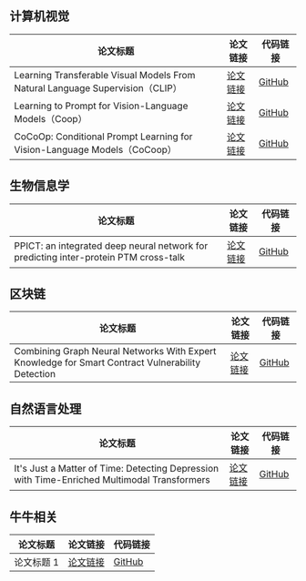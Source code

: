 ## 计算机视觉

| 论文标题      | 论文链接                        | 代码链接                                  |
| ------------- | ------------------------------- | ----------------------------------------- |
| Learning Transferable Visual Models From Natural Language Supervision（CLIP）   | [论文链接](https://arxiv.org/pdf/2103.00020) | [GitHub](https://github.com/openai/CLIP) |
| Learning to Prompt for Vision-Language Models（Coop）   | [论文链接](https://arxiv.org/abs/2109.01134) | [GitHub](https://github.com/KaiyangZhou/CoOp) |
| CoCoOp: Conditional Prompt Learning for Vision-Language Models（CoCoop）   | [论文链接](https://arxiv.org/pdf/2203.05557) | [GitHub](https://github.com/KaiyangZhou/CoOp) |

## 生物信息学

| 论文标题      | 论文链接                        | 代码链接                                  |
| ------------- | ------------------------------- | ----------------------------------------- |
| PPICT: an integrated deep neural network for predicting inter-protein PTM cross-talk     | [论文链接](https://doi.org/10.1093/bib/bbad052) | [GitHub](https://github.com/ComputeSuda/PPICT) |

## 区块链

| 论文标题      | 论文链接                        | 代码链接                                  |
| ------------- | ------------------------------- | ----------------------------------------- |
| Combining Graph Neural Networks With Expert Knowledge for Smart Contract Vulnerability Detection    | [论文链接](https://ieeexplore.ieee.org/stamp/stamp.jsp?tp=&arnumber=9477066) | [GitHub](https://github.com/Messi-Q/GPSCVulDetector) |

## 自然语言处理

| 论文标题      | 论文链接                        | 代码链接                                  |
| ------------- | ------------------------------- | ----------------------------------------- |
| It's Just a Matter of Time: Detecting Depression with Time-Enriched Multimodal Transformers   | [论文链接](https://arxiv.org/pdf/2301.05453v2) | [GitHub](https://github.com/cosmaadrian/time-enriched-multimodal-depression-detection) |

## 牛牛相关
| 论文标题      | 论文链接                        | 代码链接                                  |
| ------------- | ------------------------------- | ----------------------------------------- |
| 论文标题 1    | [论文链接](https://example.com/paper1) | [GitHub](https://github.com/username/repository1) |
